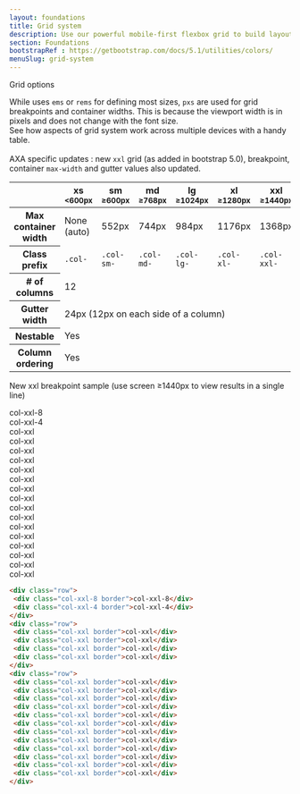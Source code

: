 ```yaml
---
layout: foundations
title: Grid system 
description: Use our powerful mobile-first flexbox grid to build layouts of all shapes and sizes thanks to a twelve column system, five default responsive tiers, Sass variables and mixins, and dozens of predefined classes.  
section: Foundations
bootstrapRef : https://getbootstrap.com/docs/5.1/utilities/colors/
menuSlug: grid-system
---
```


<div class="display-5 pt-md-8 pb-1">Grid options</div>
<p class="text-justify pe-md-8 pe-lg-11">
  While uses <code>ems</code> or <code>rems</code> for defining most sizes,
  <code>pxs</code> are used for grid breakpoints and container widths. This is
  because the viewport width is in pixels and does not change with the font
  size.
  <br />
  See how aspects of grid system work across multiple devices with a handy
  table.
  <br /><br />
  AXA specific updates : new <code>xxl</code> grid (as added in bootstrap 5.0),
  breakpoint, container <code>max-width</code> and gutter values also updated.
</p>
<div class="ax-example p-md-3 border">
  <table class="table table-bordered table-striped">
    <thead>
      <tr>
        <th></th>
        <th class="text-center">
          xs<br />
          <small>&lt;600px</small>
        </th>
        <th class="text-center">
          sm<br />
          <small>≥600px</small>
        </th>
        <th class="text-center">
          md<br />
          <small>≥768px</small>
        </th>
        <th class="text-center">
          lg<br />
          <small>≥1024px</small>
        </th>
        <th class="text-center">
          xl<br />
          <small>≥1280px</small>
        </th>
        <th class="text-center">
          xxl<br />
          <small>≥1440px</small>
        </th>
      </tr>
    </thead>
    <tbody>
      <tr>
        <th class="text-nowrap" scope="row">Max container width</th>
        <td>None (auto)</td>
        <td>552px</td>
        <td>744px</td>
        <td>984px</td>
        <td>1176px</td>
        <td>1368px</td>
      </tr>
      <tr>
        <th class="text-nowrap" scope="row">Class prefix</th>
        <td><code>.col-</code></td>
        <td><code>.col-sm-</code></td>
        <td><code>.col-md-</code></td>
        <td><code>.col-lg-</code></td>
        <td><code>.col-xl-</code></td>
        <td><code>.col-xxl-</code></td>
      </tr>
      <tr>
        <th class="text-nowrap" scope="row"># of columns</th>
        <td colspan="6">12</td>
      </tr>
      <tr>
        <th class="text-nowrap" scope="row">Gutter width</th>
        <td colspan="6">24px (12px on each side of a column)</td>
      </tr>
      <tr>
        <th class="text-nowrap" scope="row">Nestable</th>
        <td colspan="6">Yes</td>
      </tr>
      <tr>
        <th class="text-nowrap" scope="row">Column ordering</th>
        <td colspan="6">Yes</td>
      </tr>
    </tbody>
  </table>
</div>
<p class="text-justify">
  New xxl breakpoint sample (use screen ≥1440px to view results in a single
  line)
</p>
<div class="ax-example p-md-3 border">
  <div class="container">
    <div class="row">
      <div class="col-xxl-8 border">col-xxl-8</div>
      <div class="col-xxl-4 border">col-xxl-4</div>
    </div>
    <div class="row">
      <div class="col-xxl border">col-xxl</div>
      <div class="col-xxl border">col-xxl</div>
      <div class="col-xxl border">col-xxl</div>
      <div class="col-xxl border">col-xxl</div>
    </div>
    <div class="row">
      <div class="col-xxl border">col-xxl</div>
      <div class="col-xxl border">col-xxl</div>
      <div class="col-xxl border">col-xxl</div>
      <div class="col-xxl border">col-xxl</div>
      <div class="col-xxl border">col-xxl</div>
      <div class="col-xxl border">col-xxl</div>
      <div class="col-xxl border">col-xxl</div>
      <div class="col-xxl border">col-xxl</div>
      <div class="col-xxl border">col-xxl</div>
      <div class="col-xxl border">col-xxl</div>
      <div class="col-xxl border">col-xxl</div>
      <div class="col-xxl border">col-xxl</div>
    </div>
  </div>
</div>
<div class="pb-4">

 ```html 
<div class="row">
  <div class="col-xxl-8 border">col-xxl-8</div>
  <div class="col-xxl-4 border">col-xxl-4</div>
</div>
<div class="row">
  <div class="col-xxl border">col-xxl</div>
  <div class="col-xxl border">col-xxl</div>
  <div class="col-xxl border">col-xxl</div>
  <div class="col-xxl border">col-xxl</div>
</div>
<div class="row">
  <div class="col-xxl border">col-xxl</div>
  <div class="col-xxl border">col-xxl</div>
  <div class="col-xxl border">col-xxl</div>
  <div class="col-xxl border">col-xxl</div>
  <div class="col-xxl border">col-xxl</div>
  <div class="col-xxl border">col-xxl</div>
  <div class="col-xxl border">col-xxl</div>
  <div class="col-xxl border">col-xxl</div>
  <div class="col-xxl border">col-xxl</div>
  <div class="col-xxl border">col-xxl</div>
  <div class="col-xxl border">col-xxl</div>
  <div class="col-xxl border">col-xxl</div>
</div>
```
 
</div>
